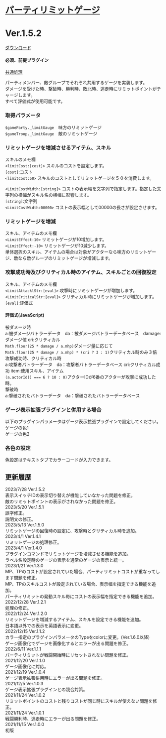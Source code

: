 # [パーティリミットゲージ](https://raw.githubusercontent.com/nuun888/MZ/master/NUUN_PartyLimitGauge.js)
# Ver.1.5.2
[ダウンロード](https://raw.githubusercontent.com/nuun888/MZ/master/NUUN_PartyLimitGauge.js)
#### 必須、前提プラグイン
[共通処理](https://github.com/nuun888/MZ/blob/master/README/Base.md)  

パーティメンバー、敵グループでそれぞれ共用するゲージを実装します。  
ダメージを受けた時、撃破時、勝利時、敗北時、逃走時にリミットポイントがチャージします。  
すべて評価式が使用可能です。  

### 取得パラメータ
`$gameParty._limitGauge`　味方のリミットゲージ  
`$gameTroop._limitGauge`　敵のリミットゲージ  

### リミットゲージを増減させるアイテム、スキル
スキルのメモ欄   
`<limitCost:[cost]>` スキルのコストを設定します。  
`[cost]`:コスト  
`<limitCost:50>` スキルのコストとしてリミットゲージを５０を消費します。  

`<LimitCostWidth:[string]>` コストの表示幅を文字列で指定します。指定した文字列の横幅がスキル名の横幅に影響します。  
`[string]`:文字列  
`<LimitCostWidth:00000>` コストの表示幅として00000の長さが設定させます。  

### リミットゲージを増減
スキル、アイテムのメモ欄  
`<LimitEffect:10>` リミットゲージが10増加します。  
`<LimitEffect:-10>` リミットゲージが10減少します。  
単体選択のスキル、アイテムの場合は対象がアクターなら味方のリミットゲージ、敵なら敵グループのリミットゲージが増減します。  

### 攻撃成功時及びクリティカル時のアイテム、スキルごとの回復設定
スキル、アイテムのメモ欄  
`<LimitAttacklStr:[eval]>` 攻撃時にリミットゲージが増加します。  
`<LimitCriticalStr:[eval]>` クリティカル時にリミットゲージが増加します。  
`[eval]`:評価式  

#### 評価式(JavaScript)
被ダメージ時  
a:被ダメージバトラーデータ　da：被ダメージバトラーデータベース　damage:ダメージ値  cri:クリティカル  
`Math.floor(25 * damage / a.mhp)`ダメージ量に応じて  
`Math.floor(25 * damage / a.mhp) * (cri ? 3 : 1)`クリティカル時のみ３倍  
攻撃成功時、クリティカル時  
a:攻撃者バトラーデータ　da：攻撃者バトラーデータベース cri:クリティカル成功  item:使用スキル、アイテム  
`(a.actorId() === 6 ? 10 : 0)`アクターIDが6番のアクターが攻撃に成功した時。  
撃破時  
a:撃破されたバトラーデータ　da：撃破されたバトラーデータベース  

### ゲージ表示拡張プラグインと併用する場合
以下のプラグインパラメータはゲージ表示拡張プラグインで設定してください。  
ゲージの色1  
ゲージの色2  

### 各色の設定
色設定はテキストタブでカラーコードが入力できます。  

## 更新履歴
2023/7/28 Ver.1.5.2  
表示スイッチIDの表示切り替えが機能していなかった問題を修正。  
敵のリミットポイントの表示がされなかった問題を修正。  
2023/5/20 Ver.1.5.1  
誤字修正。  
説明文の修正。  
2023/5/13 Ver.1.5.0  
リミットゲージの回復時の設定に、攻撃時とクリティカル時を追加。  
2023/4/1 Ver.1.4.1  
リミットゲージの処理修正。  
2023/4/1 Ver.1.4.0  
プラグインコマンドでリミットゲージを増減させる機能を追加。  
ラベル名設定時のゲージの表示を通常のゲージの表示と統一。  
2023/1/21 Ver.1.3.0  
MP、TPのコストが設定されていた場合、パーティリミットコストが重なってします問題を修正。  
MP、TPのスキルコストが設定されている場合、表示幅を指定できる機能を追加。  
パーティリミットの発動スキル毎にコストの表示幅を指定できる機能を追加。  
2022/12/28 Ver.1.2.1  
処理の修正。  
2022/12/24 Ver.1.2.0  
リミットゲージを増減するアイテム、スキルを設定できる機能を追加。  
日本語以外での表示を英語表示に変更。  
2022/12/15 Ver.1.1.2  
カラー指定のプラグインパラメータのTypeをcolorに変更。(Ver.1.6.0以降)  
ゲージ画像化でゲージを画像化するとエラーが出る問題を修正。  
2022/6/11 Ver.1.1.1  
パーティリミットが戦闘開始時にリセットされない問題を修正。  
2021/12/20 Ver.1.1.0  
ゲージ画像化に対応。  
2021/12/19 Ver.1.0.4  
ゲージ表示拡張併用時にエラーが出る問題を修正。  
2021/12/5 Ver.1.0.3  
ゲージ表示拡張プラグインとの競合対策。  
2021/11/24 Ver.1.0.2  
リミットポイントのコストと残りコストが同じ時にスキルが使えない問題を修正。  
2021/11/24 Ver.1.0.1  
戦闘勝利時、逃走時にエラーが出る問題を修正。  
2021/11/15 Ver.1.0.0  
初版  
